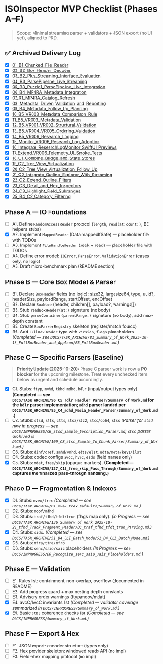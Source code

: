 # ISOInspector MVP Checklist (Phases A–F)

> Scope: Minimal streaming parser + validators + JSON export (no UI yet), aligned to PRD.

## ✅ Archived Delivery Log
- [x] [01_B1_Chunked_File_Reader](../../TASK_ARCHIVE/01_B1_Chunked_File_Reader)
- [x] [02_B2_Box_Header_Decoder](../../TASK_ARCHIVE/02_B2_Box_Header_Decoder)
- [x] [03_B2_Plus_Streaming_Interface_Evaluation](../../TASK_ARCHIVE/03_B2_Plus_Streaming_Interface_Evaluation)
- [x] [04_B3_ParsePipeline_Live_Streaming](../../TASK_ARCHIVE/04_B3_ParsePipeline_Live_Streaming)
- [x] [05_B3_Puzzle1_ParsePipeline_Live_Integration](../../TASK_ARCHIVE/05_B3_Puzzle1_ParsePipeline_Live_Integration)
- [x] [06_B4_MP4RA_Metadata_Integration](../../TASK_ARCHIVE/06_B4_MP4RA_Metadata_Integration)
- [x] [07_R1_MP4RA_Catalog_Refresh](../../TASK_ARCHIVE/07_R1_MP4RA_Catalog_Refresh)
- [x] [08_Metadata_Driven_Validation_and_Reporting](../../TASK_ARCHIVE/08_Metadata_Driven_Validation_and_Reporting)
- [x] [09_B4_Metadata_Follow_Up_Planning](../../TASK_ARCHIVE/09_B4_Metadata_Follow_Up_Planning)
- [x] [10_B5_VR003_Metadata_Comparison_Rule](../../TASK_ARCHIVE/10_B5_VR003_Metadata_Comparison_Rule)
- [x] [11_B5_VR003_Metadata_Validation](../../TASK_ARCHIVE/11_B5_VR003_Metadata_Validation)
- [x] [12_B5_VR001_VR002_Structural_Validation](../../TASK_ARCHIVE/12_B5_VR001_VR002_Structural_Validation)
- [x] [13_B5_VR004_VR005_Ordering_Validation](../../TASK_ARCHIVE/13_B5_VR004_VR005_Ordering_Validation)
- [x] [14_B5_VR006_Research_Logging](../../TASK_ARCHIVE/14_B5_VR006_Research_Logging)
- [x] [15_Monitor_VR006_Research_Log_Adoption](../../TASK_ARCHIVE/15_Monitor_VR006_Research_Log_Adoption)
- [x] [16_Integrate_ResearchLogMonitor_SwiftUI_Previews](../../TASK_ARCHIVE/16_Integrate_ResearchLogMonitor_SwiftUI_Previews)
- [x] [17_Extend_VR006_Telemetry_UI_Smoke_Tests](../../TASK_ARCHIVE/17_Extend_VR006_Telemetry_UI_Smoke_Tests)
- [x] [18_C1_Combine_Bridge_and_State_Stores](../../TASK_ARCHIVE/18_C1_Combine_Bridge_and_State_Stores)
- [x] [19_C2_Tree_View_Virtualization](../../TASK_ARCHIVE/19_C2_Tree_View_Virtualization)
- [x] [20_C2_Tree_View_Virtualization_Follow_Up](../../TASK_ARCHIVE/20_C2_Tree_View_Virtualization_Follow_Up)
- [x] [21_C2_Integrate_Outline_Explorer_With_Streaming](../../TASK_ARCHIVE/21_C2_Integrate_Outline_Explorer_With_Streaming)
- [x] [22_C2_Extend_Outline_Filters](../../TASK_ARCHIVE/22_C2_Extend_Outline_Filters)
- [x] [23_C3_Detail_and_Hex_Inspectors](../../TASK_ARCHIVE/23_C3_Detail_and_Hex_Inspectors)
- [x] [24_C3_Highlight_Field_Subranges](../../TASK_ARCHIVE/24_C3_Highlight_Field_Subranges)
- [x] [25_B4_C2_Category_Filtering](../../TASK_ARCHIVE/25_B4_C2_Category_Filtering)

## Phase A — IO Foundations
- [ ] A1. Define `RandomAccessReader` protocol (`length`, `read(at:count:)`, BE helpers stubs)
- [x] A2. Implement `MappedReader` (Data.mappedIfSafe) — placeholder file with TODOs
- [ ] A3. Implement `FileHandleReader` (seek + read) — placeholder file with TODOs
- [ ] A4. Define error model: `IOError`, `ParseError`, `ValidationError` (cases only, no logic)
- [ ] A5. Draft micro-benchmark plan (README section)

## Phase B — Core Box Model & Parser
- [ ] B1. Declare `BoxHeader` fields (no logic): size32, largesize64, type, uuid?, headerSize, payloadRange, startOffset, endOffset
- [ ] B2. Declare `BoxNode` (header, children[], payload?, warnings[])
- [ ] B3. Stub `readBoxHeader(at:)` signature (no body)
- [ ] B4. Stub `parseContainer(parentRange:)` signature (no body); add max-depth constant
- [ ] B5. Create `BoxParserRegistry` skeleton (register/match fourcc)
- [x] B6. Add `FullBoxReader` type with `version`, `flags` placeholders *(Completed — see `DOCS/TASK_ARCHIVE/81_Summary_of_Work_2025-10-18_FullBoxReader_and_AppIcon/B5_FullBoxReader.md`.)*

## Phase C — Specific Parsers (Baseline)
> **Priority Update (2025-10-20):** Phase C parser work is now a **P0 blocker** for the upcoming milestone. Treat every unchecked item below as urgent and schedule accordingly.
- [x] C1. Stubs: `ftyp`, `mvhd`, `tkhd`, `mdhd`, `hdlr` (input/output types only) **(Completed — see `DOCS/TASK_ARCHIVE/96_C5_hdlr_Handler_Parser/Summary_of_Work.md` for the `hdlr` parser implementation; `mdhd` parser landed per `DOCS/TASK_ARCHIVE/95_C4_mdhd_Media_Header_Parser/Summary_of_Work.md`.)**
- [ ] C2. Stubs: `stsd`, `stts`, `ctts`, `stsz/stz2`, `stco/co64`, `stss` *(Parser for `stsd` now in progress — see `DOCS/INPROGRESS/C6_stsd_Sample_Description_Parser.md`; `stsc` parser archived in `DOCS/TASK_ARCHIVE/109_C8_stsc_Sample_To_Chunk_Parser/Summary_of_Work.md`.)*
- [ ] C3. Stubs: `dinf/dref`, `smhd/vmhd`, `edts/elst`, `udta/meta/keys/ilst`
- [ ] C4. Stubs: codec configs `avcC`, `hvcC`, `esds` (field names only)
- [x] C5. Stubs: `mdat`, `free/skip` (opaque markers). **(Completed — `DOCS/TASK_ARCHIVE/127_C18_free_skip_Pass_Through/Summary_of_Work.md` captures the finalized pass-through handling.)**

## Phase D — Fragmentation & Indexes
- [x] D1. Stubs: `mvex/trex` _(Completed — see `DOCS/TASK_ARCHIVE/D1_mvex_trex_Defaults/Summary_of_Work.md`.)_
- [ ] D2. Stubs: `moof/mfhd`
- [ ] D3. Stubs: `traf/tfhd/tfdt/trun` (flags map only). _(In Progress — see `DOCS/TASK_ARCHIVE/136_Summary_of_Work_2025-10-21_tfhd_Track_Fragment_Header/D3_traf_tfhd_tfdt_trun_Parsing.md`.)_
- [x] D4. Stubs: `sidx`. _(Completed — see `DOCS/TASK_ARCHIVE/51_D4_CLI_Batch_Mode/51_D4_CLI_Batch_Mode.md`.)_
- [x] D5. Stubs: `mfra/tfra/mfro`
- [ ] D6. Stubs: `senc/saio/saiz` placeholders _(In Progress — see `DOCS/INPROGRESS/D6_Recognize_senc_saio_saiz_Placeholders.md`.)_

## Phase E — Validation
- [ ] E1. Rules list: containment, non-overlap, overflow (documented in README)
- [ ] E2. Add progress guard + max nesting depth constants
- [ ] E3. Advisory order warnings (ftyp/moov/mdat)
- [x] E4. avcC/hvcC invariants list _(Completed — validator coverage summarized in `DOCS/INPROGRESS/Summary_of_Work.md`.)_
- [x] E5. Basic `stbl` coherence checks list _(Completed — see `DOCS/INPROGRESS/Summary_of_Work.md`.)_

## Phase F — Export & Hex
- [ ] F1. JSON export: encoder structure (types only)
- [ ] F2. Hex provider skeleton: windowed reads API (no impl)
- [ ] F3. Field→hex mapping protocol (no impl)
